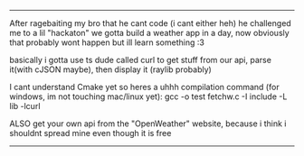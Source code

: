 ***
After ragebaiting my bro that he cant code (i cant either heh) he challenged me to a lil "hackaton"
we gotta build a weather app in a day, now obviously that probably wont happen but ill learn something :3

basically i gotta use ts dude called curl to get stuff from our api, parse it(with cJSON maybe), then display it (raylib probably)

I cant understand Cmake yet so heres a uhhh compilation command (for windows, im not touching mac/linux yet):
    gcc -o test fetchw.c -I include -L lib -lcurl

ALSO get your own api from the "OpenWeather" website, because i think i shouldnt spread mine
even though it is free
***